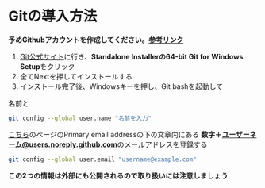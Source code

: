 # Gitの導入方法

**予めGithubアカウントを作成してください。[参考リンク](https://meetup.yashikota.com/github/setup/)**

1. [Git公式サイト](https://git-scm.com/download/win)に行き、**Standalone Installerの64-bit Git for Windows Setup**をクリック
2. 全てNextを押してインストールする
3. インストール完了後、Windowsキーを押し、Git bashを起動して

名前と

```bash
git config --global user.name "名前を入力"
```

[こちら](https://github.com/settings/emails)のページのPrimary email addressの下の文章内にある
**数字＋ユーザーネーム@users.noreply.github.com**のメールアドレスを登録する

```bash
git config --global user.email "username@example.com"
```

**この2つの情報は外部にも公開されるので取り扱いには注意しましょう**
